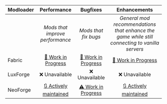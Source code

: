 | Modloader | Performance | Bugfixes | Enhancements |
| --- | :---: | :---: | :---: |
| | *Mods that improve performance* | *Mods that fix bugs* | *General mod recommendations that enhance the game while still connecting to vanilla servers* |
| Fabric | [🚧 Work in Progress](fabric/optimizations.md) | [🚧 Work in Progress](fabric/fixes.md) | [🚧 Work in Progress](fabric/enhancements.md) |
| LuxForge | ❌ Unavailable | ❌ Unavailable | ❌ Unavailable |
| NeoForge | [🔃 Actively maintained](neo/optimizations.md) | [⚠ Work in Progress](neo/fixes.md) | [🔃 Actively maintained](neo/enhancements.md) |

<!-- TODO: 1.20.1 --  add from this list for fabric
- [AppleSkin](https://minecraft.curseforge.com/projects/appleskin)
- [Borderless Mining](https://github.com/comp500/BorderlessMining)
- [Chat Patches](https://curseforge.com/minecraft/mc-mods/chatpatches)
- [Cloth Config v11](https://modrinth.com/mod/9s6osm5g)
- [Configured](https://mrcrayfish.com/mods?id=configured)
- [Cull Less Leaves](https://isxander.dev)
- [Dark Loading Screen](https://www.curseforge.com/minecraft/mc-mods/dark-loading-screen)
- [DashLoader](https://modrinth.com/mod/ZfQ3kTvR)
- [Debugify](https://isxander.dev)
- [EntityCulling\-Fabric](https://github.com/tr7zw/EntityCulling-Fabric)
- [Fabric API](https://fabricmc.net)
- [Fabric Language Kotlin](https://minecraft.curseforge.com/projects/fabric-language-kotlin)
- [FastAnim](https://modrinth.com/mod/yHf7SALy)
- [Faster Random](https://modrinth.com/mod/RfFxanNh)
- [FerriteCore](https://www.curseforge.com/minecraft/mc-mods/ferritecore-fabric)
- [Game Menu Remove GFARB](https://www.curseforge.com/minecraft/mc-mods/game-menu-remove-gfarb)
- [Gamma Utils](https://modrinth.com/mod/wdLuzzEP)
- Guardian
- [Indium](https://modrinth.com/mod/indium)
- [Just Enough Items](https://modrinth.com/mod/u6dRKJwZ)
- [LAN World Plug\-n\-Play](https://modrinth.com/mod/RTWpcTBp)
- [LazyDFU](https://github.com/astei/lazydfu)
- [Log Begone](https://modrinth.com/mod/9ON3zv6e)
- [Memory Leak Fix](https://github.com/fxmorin/memoryleakfix)
- [Model Gap Fix](https://www.curseforge.com/minecraft/mc-mods/model-gap-fix)
- [No Chat Reports](https://www.curseforge.com/minecraft/mc-mods/no-chat-reports)
- [Nvidium](https://modrinth.com/mod/SfMw2IZN)
- [Rebind Narrator](https://modrinth.com/mod/qw2Ls89j)
- [Screenshot to Clipboard](https://modrinth.com/mod/1KiJRrTg)
- [ViaFabricPlus](https://github.com/FlorianMichael/)
- [YetAnotherConfigLib](https://isxander.dev)
- [Zoomify](https://isxander.dev)
 -->